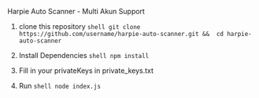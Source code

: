Harpie Auto Scanner - Multi Akun Support

1. clone this repository
`shell
git clone https://github.com/username/harpie-auto-scanner.git &&  cd harpie-auto-scanner`

2. Install Dependencies
`shell
npm install`

3. Fill in your privateKeys in private_keys.txt

4. Run
`shell
node index.js`